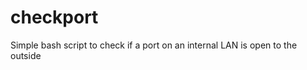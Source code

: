 checkport
=========

Simple bash script to check if a port on an internal LAN is open to the outside
